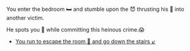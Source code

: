  You enter the bedroom 🛏 and stumble upon the 😈 thrusting his 🔪 into another victim.

 He spots you 👀 while committing this heinous crime.😱

- [You run to escape the room 🏃 and go down the stairs ↙️](3.md)
